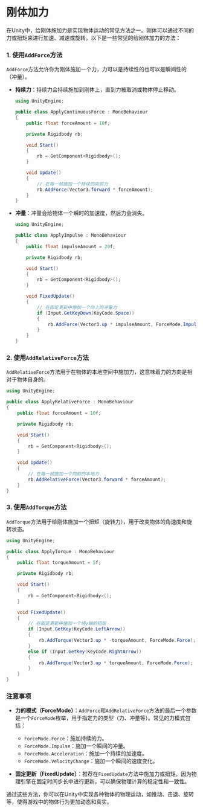 # 刚体加力

在Unity中，给刚体施加力是实现物体运动的常见方法之一。刚体可以通过不同的力或扭矩来进行加速、减速或旋转。以下是一些常见的给刚体加力的方法：

### 1. 使用`AddForce`方法

`AddForce`方法允许你为刚体施加一个力，力可以是持续性的也可以是瞬间性的（冲量）。

- **持续力**：持续力会持续施加到刚体上，直到力被取消或物体停止移动。

  ```csharp
  using UnityEngine;

  public class ApplyContinuousForce : MonoBehaviour
  {
      public float forceAmount = 10f;

      private Rigidbody rb;

      void Start()
      {
          rb = GetComponent<Rigidbody>();
      }

      void Update()
      {
          // 在每一帧施加一个持续的向前力
          rb.AddForce(Vector3.forward * forceAmount);
      }
  }
  ```

- **冲量**：冲量会给物体一个瞬时的加速度，然后力会消失。

  ```csharp
  using UnityEngine;
  
  public class ApplyImpulse : MonoBehaviour
  {
      public float impulseAmount = 20f;
  
      private Rigidbody rb;
  
      void Start()
      {
          rb = GetComponent<Rigidbody>();
      }
  
      void FixedUpdate()
      {
          // 在固定更新中施加一个向上的冲量力
          if (Input.GetKeyDown(KeyCode.Space))
          {
              rb.AddForce(Vector3.up * impulseAmount, ForceMode.Impulse);
          }
      }
  }
  ```

### 2. 使用`AddRelativeForce`方法

`AddRelativeForce`方法用于在物体的本地空间中施加力，这意味着力的方向是相对于物体自身的。

```csharp
using UnityEngine;

public class ApplyRelativeForce : MonoBehaviour
{
    public float forceAmount = 10f;

    private Rigidbody rb;

    void Start()
    {
        rb = GetComponent<Rigidbody>();
    }

    void Update()
    {
        // 在每一帧施加一个向前的本地力
        rb.AddRelativeForce(Vector3.forward * forceAmount);
    }
}
```

### 3. 使用`AddTorque`方法

`AddTorque`方法用于给刚体施加一个扭矩（旋转力），用于改变物体的角速度和旋转状态。

```csharp
using UnityEngine;

public class ApplyTorque : MonoBehaviour
{
    public float torqueAmount = 5f;

    private Rigidbody rb;

    void Start()
    {
        rb = GetComponent<Rigidbody>();
    }

    void FixedUpdate()
    {
        // 在固定更新中施加一个绕y轴的扭矩
        if (Input.GetKey(KeyCode.LeftArrow))
        {
            rb.AddTorque(Vector3.up * -torqueAmount, ForceMode.Force);
        }
        else if (Input.GetKey(KeyCode.RightArrow))
        {
            rb.AddTorque(Vector3.up * torqueAmount, ForceMode.Force);
        }
    }
}
```

### 注意事项

- **力的模式（ForceMode）**：`AddForce`和`AddRelativeForce`方法的最后一个参数是一个`ForceMode`枚举，用于指定力的类型（力、冲量等）。常见的力模式包括：
  - `ForceMode.Force`：施加持续的力。
  - `ForceMode.Impulse`：施加一个瞬间的冲量。
  - `ForceMode.Acceleration`：施加一个持续的加速度。
  - `ForceMode.VelocityChange`：施加一个瞬间的速度变化。

- **固定更新（FixedUpdate）**：推荐在`FixedUpdate`方法中施加力或扭矩，因为物理引擎在固定时间步长中进行更新，可以确保物理计算的稳定性和一致性。

通过这些方法，你可以在Unity中实现各种物体的物理运动，如推动、击退、旋转等，使得游戏中的物体行为更加动态和真实。